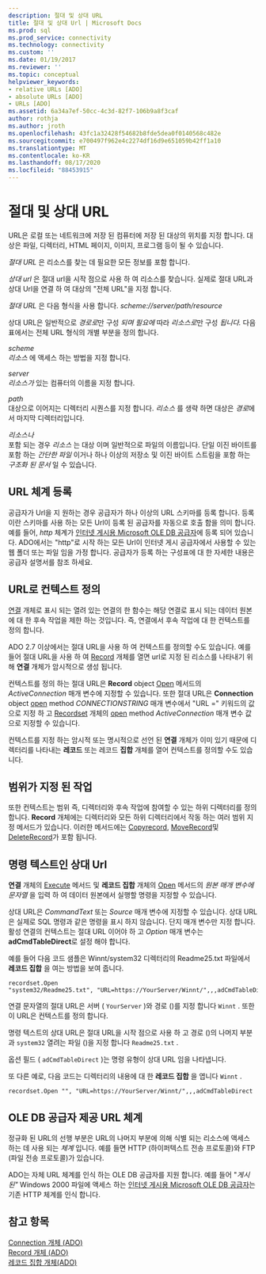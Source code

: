 ```yaml
---
description: 절대 및 상대 URL
title: 절대 및 상대 Url | Microsoft Docs
ms.prod: sql
ms.prod_service: connectivity
ms.technology: connectivity
ms.custom: ''
ms.date: 01/19/2017
ms.reviewer: ''
ms.topic: conceptual
helpviewer_keywords:
- relative URLs [ADO]
- absolute URLs [ADO]
- URLs [ADO]
ms.assetid: 6a34a7ef-50cc-4c3d-82f7-106b9a8f3caf
author: rothja
ms.author: jroth
ms.openlocfilehash: 43fc1a32428f54682b8fde5dea0f0140568c482e
ms.sourcegitcommit: e700497f962e4c2274df16d9e651059b42ff1a10
ms.translationtype: MT
ms.contentlocale: ko-KR
ms.lasthandoff: 08/17/2020
ms.locfileid: "88453915"
---
```

# <a name="absolute-and-relative-urls"></a>절대 및 상대 URL
URL은 로컬 또는 네트워크에 저장 된 컴퓨터에 저장 된 대상의 위치를 지정 합니다. 대상은 파일, 디렉터리, HTML 페이지, 이미지, 프로그램 등이 될 수 있습니다.  
  
 *절대 URL* 은 리소스를 찾는 데 필요한 모든 정보를 포함 합니다.  
  
 *상대 url* 은 절대 url을 시작 점으로 사용 하 여 리소스를 찾습니다. 실제로 절대 URL과 상대 Url을 연결 하 여 대상의 "전체 URL"을 지정 합니다.  
  
 *절대 URL* 은 다음 형식을 사용 합니다. *scheme://server/path/resource*  
  
 상대 URL은 일반적으로 *경로로*만 구성 *되며 필요에* 따라 *리소스로*만 구성 *됩니다.* 다음 표에서는 전체 URL 형식의 개별 부분을 정의 합니다.  
  
 *scheme*  
 *리소스* 에 액세스 하는 방법을 지정 합니다.  
  
 *server*  
 *리소스가* 있는 컴퓨터의 이름을 지정 합니다.  
  
 *path*  
 대상으로 이어지는 디렉터리 시퀀스를 지정 합니다. *리소스* 를 생략 하면 대상은 *경로*에서 마지막 디렉터리입니다.  
  
 *리소스나*  
 포함 되는 경우 *리소스* 는 대상 이며 일반적으로 파일의 이름입니다. 단일 이진 바이트를 포함 하는 *간단한 파일* 이거나 하나 이상의 저장소 및 이진 바이트 스트림을 포함 하는 *구조화 된 문서* 일 수 있습니다.  
  
## <a name="url-scheme-registration"></a>URL 체계 등록  
 공급자가 Url을 지 원하는 경우 공급자가 하나 이상의 URL 스키마를 등록 합니다. 등록 이란 스키마를 사용 하는 모든 Url이 등록 된 공급자를 자동으로 호출 함을 의미 합니다. 예를 들어, *http* 체계가 [인터넷 게시용 Microsoft OLE DB 공급자](../../../ado/guide/appendixes/microsoft-ole-db-provider-for-internet-publishing.md)에 등록 되어 있습니다. ADO에서는 "http"로 시작 하는 모든 Url이 인터넷 게시 공급자에서 사용할 수 있는 웹 폴더 또는 파일 임을 가정 합니다. 공급자가 등록 하는 구성표에 대 한 자세한 내용은 공급자 설명서를 참조 하세요.  
  
## <a name="defining-context-with-a-url"></a>URL로 컨텍스트 정의  
 [연결](../../../ado/reference/ado-api/connection-object-ado.md) 개체로 표시 되는 열려 있는 연결의 한 함수는 해당 연결로 표시 되는 데이터 원본에 대 한 후속 작업을 제한 하는 것입니다. 즉, 연결에서 후속 작업에 대 한 컨텍스트를 정의 합니다.  
  
 ADO 2.7 이상에서는 절대 URL을 사용 하 여 컨텍스트를 정의할 수도 있습니다. 예를 들어 절대 URL을 사용 하 여 [Record](../../../ado/reference/ado-api/record-object-ado.md) 개체를 열면 url로 지정 된 리소스를 나타내기 위해 **연결** 개체가 암시적으로 생성 됩니다.  
  
 컨텍스트를 정의 하는 절대 URL은 **Record** object [Open](../../../ado/reference/ado-api/open-method-ado-record.md) 메서드의 *ActiveConnection* 매개 변수에 지정할 수 있습니다. 또한 절대 URL은 **Connection** object [open](../../../ado/reference/ado-api/open-method-ado-connection.md) method *CONNECTIONSTRING* 매개 변수에서 "URL =" 키워드의 값으로 지정 하 고 [Recordset](../../../ado/reference/ado-api/recordset-object-ado.md) 개체의 [open](../../../ado/reference/ado-api/open-method-ado-recordset.md) method *ActiveConnection* 매개 변수 값으로 지정할 수 있습니다.  
  
 컨텍스트를 지정 하는 암시적 또는 명시적으로 선언 된 **연결** 개체가 이미 있기 때문에 디렉터리를 나타내는 **레코드** 또는 레코드 **집합** 개체를 열어 컨텍스트를 정의할 수도 있습니다.  
  
## <a name="scoped-operations"></a>범위가 지정 된 작업  
 또한 컨텍스트는 범위 즉, 디렉터리와 후속 작업에 참여할 수 있는 하위 디렉터리를 정의 합니다. **Record** 개체에는 디렉터리와 모든 하위 디렉터리에서 작동 하는 여러 범위 지정 메서드가 있습니다. 이러한 메서드에는 [Copyrecord](../../../ado/reference/ado-api/copyrecord-method-ado.md), [MoveRecord](../../../ado/reference/ado-api/moverecord-method-ado.md)및 [DeleteRecord](../../../ado/reference/ado-api/deleterecord-method-ado.md)가 포함 됩니다.  
  
## <a name="relative-urls-as-command-text"></a>명령 텍스트인 상대 Url  
 **연결** 개체의 [Execute](../../../ado/reference/ado-api/execute-method-ado-connection.md) 메서드 및 **레코드 집합** 개체의 [Open](../../../ado/reference/ado-api/open-method-ado-recordset.md) 메서드의 *원본* *매개 변수에 문자열* 을 입력 하 여 데이터 원본에서 실행할 명령을 지정할 수 있습니다.  
  
 상대 URL은 *CommandText* 또는 *Source* 매개 변수에 지정할 수 있습니다. 상대 URL은 실제로 SQL 명령과 같은 명령을 표시 하지 않습니다. 단지 매개 변수만 지정 합니다. 활성 연결의 컨텍스트는 절대 URL 이어야 하 고 *Option* 매개 변수는 **adCmdTableDirect**로 설정 해야 합니다.  
  
 예를 들어 다음 코드 샘플은 Winnt/system32 디렉터리의 Readme25.txt 파일에서 **레코드 집합** 을 여는 방법을 보여 줍니다.  
  
```  
recordset.Open "system32/Readme25.txt", "URL=https://YourServer/Winnt/",,,adCmdTableDirect  
```  
  
 연결 문자열의 절대 URL은 서버 ( `YourServer` )와 경로 ()를 지정 합니다 `Winnt` . 또한이 URL은 컨텍스트를 정의 합니다.  
  
 명령 텍스트의 상대 URL은 절대 URL을 시작 점으로 사용 하 고 경로 ()의 나머지 부분과 `system32` 열려는 파일 ()을 지정 합니다 `Readme25.txt` .  
  
 옵션 필드 ( `adCmdTableDirect` )는 명령 유형이 상대 URL 임을 나타냅니다.  
  
 또 다른 예로, 다음 코드는 디렉터리의 내용에 대 한 **레코드 집합** 을 엽니다 `Winnt` .  
  
```  
recordset.Open "", "URL=https://YourServer/Winnt/",,,adCmdTableDirect  
```  
  
## <a name="ole-db-provider-supplied-url-schemes"></a>OLE DB 공급자 제공 URL 체계  
 정규화 된 URL의 선행 부분은 URL의 나머지 부분에 의해 식별 되는 리소스에 액세스 하는 데 사용 되는 *체계* 입니다. 예를 들면 HTTP (하이퍼텍스트 전송 프로토콜)와 FTP (파일 전송 프로토콜)가 있습니다.  
  
 ADO는 자체 URL 체계를 인식 하는 OLE DB 공급자를 지원 합니다. 예를 들어 "*게시 된"* Windows 2000 파일에 액세스 하는 [인터넷 게시용 Microsoft OLE DB 공급자](../../../ado/guide/appendixes/microsoft-ole-db-provider-for-internet-publishing.md)는 기존 HTTP 체계를 인식 합니다.  
  
## <a name="see-also"></a>참고 항목  
 [Connection 개체 (ADO)](../../../ado/reference/ado-api/connection-object-ado.md)   
 [Record 개체 (ADO)](../../../ado/reference/ado-api/record-object-ado.md)   
 [레코드 집합 개체(ADO)](../../../ado/reference/ado-api/recordset-object-ado.md)
